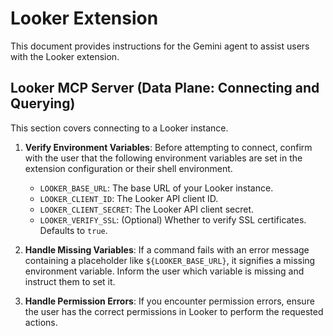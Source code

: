 # Looker Extension

This document provides instructions for the Gemini agent to assist users with the Looker extension.

## Looker MCP Server (Data Plane: Connecting and Querying)

This section covers connecting to a Looker instance.

1.  **Verify Environment Variables**: Before attempting to connect, confirm with the user that the following environment variables are set in the extension configuration or their shell environment.

    *   `LOOKER_BASE_URL`: The base URL of your Looker instance.
    *   `LOOKER_CLIENT_ID`: The Looker API client ID.
    *   `LOOKER_CLIENT_SECRET`: The Looker API client secret.
    *   `LOOKER_VERIFY_SSL`: (Optional) Whether to verify SSL certificates. Defaults to `true`.

2.  **Handle Missing Variables**: If a command fails with an error message containing a placeholder like `${LOOKER_BASE_URL}`, it signifies a missing environment variable. Inform the user which variable is missing and instruct them to set it.

3.  **Handle Permission Errors**: If you encounter permission errors, ensure the user has the correct permissions in Looker to perform the requested actions.
